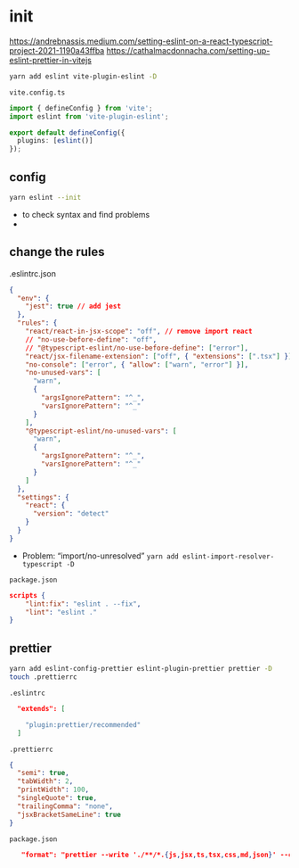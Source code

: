 # init

https://andrebnassis.medium.com/setting-eslint-on-a-react-typescript-project-2021-1190a43ffba
https://cathalmacdonnacha.com/setting-up-eslint-prettier-in-vitejs

```sh
yarn add eslint vite-plugin-eslint -D
```

`vite.config.ts`

```ts
import { defineConfig } from 'vite';
import eslint from 'vite-plugin-eslint';

export default defineConfig({
  plugins: [eslint()]
});
```

## config

```sh
yarn eslint --init
```

- to check syntax and find problems
-

## change the rules

.eslintrc.json

```json
{
  "env": {
    "jest": true // add jest
  },
  "rules": {
    "react/react-in-jsx-scope": "off", // remove import react
    // "no-use-before-define": "off",
    // "@typescript-eslint/no-use-before-define": ["error"],
    "react/jsx-filename-extension": ["off", { "extensions": [".tsx"] }],
    "no-console": ["error", { "allow": ["warn", "error"] }],
    "no-unused-vars": [
      "warn",
      {
        "argsIgnorePattern": "^_",
        "varsIgnorePattern": "^_"
      }
    ],
    "@typescript-eslint/no-unused-vars": [
      "warn",
      {
        "argsIgnorePattern": "^_",
        "varsIgnorePattern": "^_"
      }
    ]
  },
  "settings": {
    "react": {
      "version": "detect"
    }
  }
}
```

- Problem: “import/no-unresolved”
  `yarn add eslint-import-resolver-typescript -D`

`package.json`

```json
scripts {
    "lint:fix": "eslint . --fix",
    "lint": "eslint ."
}
```

## prettier

```sh
yarn add eslint-config-prettier eslint-plugin-prettier prettier -D
touch .prettierrc
```

`.eslintrc`

```json
  "extends": [

    "plugin:prettier/recommended"
  ]
```

`.prettierrc`

```json
{
  "semi": true,
  "tabWidth": 2,
  "printWidth": 100,
  "singleQuote": true,
  "trailingComma": "none",
  "jsxBracketSameLine": true
}
```

`package.json`

```json
   "format": "prettier --write './**/*.{js,jsx,ts,tsx,css,md,json}' --config ./.prettierrc"
```
